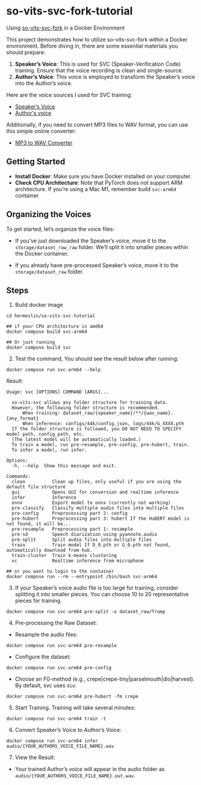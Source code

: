 # so-vits-svc-fork-tutorial
Using [so-vits-svc-fork](https://github.com/voicepaw/so-vits-svc-fork) in a Docker Environment

This project demonstrates how to utilize so-vits-svc-fork within a Docker environment. Before diving in, there are some essential materials you should prepare:

1. **Speaker’s Voice**: This is used for SVC (Speaker-Verification Code) training. Ensure that the voice recording is clean and single-source.
2. **Author’s Voice**: This voice is employed to transform the Speaker’s voice into the Author’s voice.

Here are the voice sources I used for SVC training:
- [Speaker’s Voice](https://www.kaggle.com/datasets/etaifour/trump-speeches-audio-and-word-transcription)
- [Author's voice](https://www.looperman.com/acapellas/genres/rap-acapellas-vocals-sounds-samples-download)

Additionally, if you need to convert MP3 files to WAV format, you can use this simple online converter:
- [MP3 to WAV Converter](https://www.freeconvert.com/mp3-to-wav)

## Getting Started
- **Install Docker**: Make sure you have Docker installed on your computer.
- **Check CPU Architecture**: Note that PyTorch does not support ARM architecture. If you’re using a Mac M1, remember build `svc-arm64` container

## Organizing the Voices
To get started, let’s organize the voice files:
- If you’ve just downloaded the Speaker’s voice, move it to the `storage/dataset_raw_raw` folder. We’ll split it into smaller pieces within the Docker container.

- If you already have pre-processed Speaker’s voice, move it to the `storage/dataset_raw` folder.

## Steps
1. Build docker image
```shell
cd hermeslin/so-vits-svc-tutorial

## if your CPU architecture is amd64
docker compose build svc-arm64

## Or just running
docker compose build svc
```

2. Test the command, You should see the result below after running:
```shell
docker compose run svc-arm64 --help
```

Result:
```shell
Usage: svc [OPTIONS] COMMAND [ARGS]...

  so-vits-svc allows any folder structure for training data.
  However, the following folder structure is recommended.
      When training: dataset_raw/{speaker_name}/**/{wav_name}.{any_format}
      When inference: configs/44k/config.json, logs/44k/G_XXXX.pth
  If the folder structure is followed, you DO NOT NEED TO SPECIFY model path, config path, etc.
  (The latest model will be automatically loaded.)
  To train a model, run pre-resample, pre-config, pre-hubert, train.
  To infer a model, run infer.

Options:
  -h, --help  Show this message and exit.

Commands:
  clean          Clean up files, only useful if you are using the default file structure
  gui            Opens GUI for conversion and realtime inference
  infer          Inference
  onnx           Export model to onnx (currently not working)
  pre-classify   Classify multiple audio files into multiple files
  pre-config     Preprocessing part 2: config
  pre-hubert     Preprocessing part 3: hubert If the HuBERT model is not found, it will be...
  pre-resample   Preprocessing part 1: resample
  pre-sd         Speech diarization using pyannote.audio
  pre-split      Split audio files into multiple files
  train          Train model If D_0.pth or G_0.pth not found, automatically download from hub.
  train-cluster  Train k-means clustering
  vc             Realtime inference from microphone
```

```shell
## or you want to login to the container
docker compose run --rm --entrypoint /bin/bash svc-arm64
```

3. If your Speaker’s voice audio file is too large for training, consider splitting it into smaller pieces. You can choose 10 to 20 representative pieces for training.
```shell
docker compose run svc-arm64 pre-split -o dataset_raw/Trump
```

4. Pre-processing the Raw Dataset:
  - Resample the audio files:
```shell
docker compose run svc-arm64 pre-resample
```
  - Configure the dataset:
```shell
docker compose run svc-arm64 pre-config
```
  - Choose an F0-method (e.g., crepe|crepe-tiny|parselmouth|dio|harvest). By default, svc uses `dio`:
```shell
docker compose run svc-arm64 pre-hubert -fm crepe
```

5. Start Training. Training will take several minutes:
```shell
docker compose run svc-arm64 train -t
```

6. Convert Speaker’s Voice to Author’s Voice:
```shell
docker compose run svc-arm64 infer audio/{YOUR_AUTHORS_VOICE_FILE_NAME}.wav
```

7. View the Result:
  - Your trained Author’s voice will appear in the audio folder as `audio/{YOUR_AUTHORS_VOICE_FILE_NAME}.out.wav`.